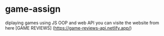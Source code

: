 # game-assign
diplaying games using JS OOP and web API
you can visite the website from here [GAME REVIEWS] (https://game-reviews-api.netlify.app/)
